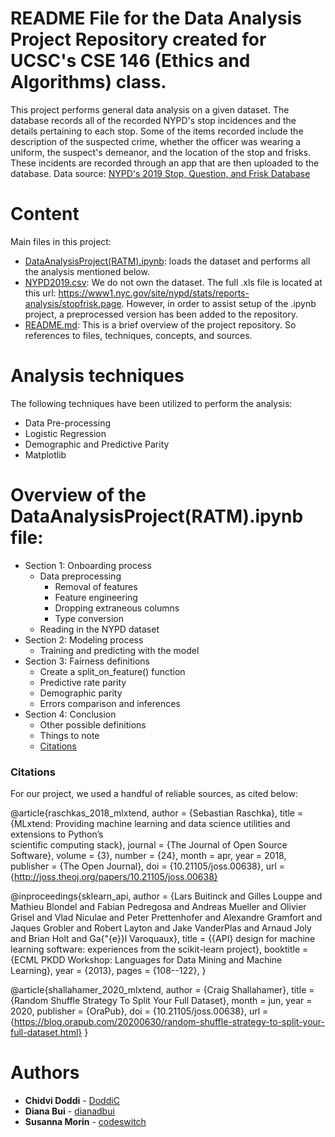 # **README File for the Data Analysis Project Repository created for UCSC's CSE 146 (Ethics and Algorithms) class.**

This project performs general data analysis on a given dataset. The database records all of the recorded NYPD's stop incidences and the details pertaining to each stop. Some of the items recorded include the description of the suspected crime, whether the officer was wearing a uniform, the suspect's demeanor, and the location of the stop and frisks. These incidents are recorded through an app that are then uploaded to the database. Data source: [NYPD's 2019 Stop, Question, and Frisk Database](https://www1.nyc.gov/site/nypd/stats/reports-analysis/stopfrisk.page) 

# Content
Main files in this project:
* [DataAnalysisProject(RATM).ipynb](https://github.com/DoddiC/DataAnalysisProject-RATM/blob/master/DataAnalysisProject%20(RATM).ipynb): loads the dataset and performs all the analysis mentioned below.
* [NYPD2019.csv](https://github.com/DoddiC/DataAnalysisProject-RATM/blob/master/NYPD2019.csv):  We do not own the dataset. The full .xls file is located at this url: https://www1.nyc.gov/site/nypd/stats/reports-analysis/stopfrisk.page. However, in order to assist setup of the .ipynb project, a preprocessed version has been added to the repository. 
* [README.md](https://github.com/DoddiC/DataAnalysisProject-RATM/blob/master/README.md):  This is a brief overview of the project repository. So references to files, techniques, concepts, and sources.

# Analysis techniques
The following techniques have been utilized to perform the analysis:
* Data Pre-processing
* Logistic Regression
* Demographic and Predictive Parity
* Matplotlib

# Overview of the DataAnalysisProject(RATM).ipynb file:

- Section 1: Onboarding process
  * Data preprocessing
    + Removal of features
    + Feature engineering
    + Dropping extraneous columns
    + Type conversion
  * Reading in the NYPD dataset
- Section 2: Modeling process
  * Training and predicting with the model
- Section 3: Fairness definitions
  * Create a split_on_feature() function
  * Predictive rate parity
  * Demographic parity
  * Errors comparison and inferences
- Section 4: Conclusion
  * Other possible definitions
  * Things to note
  * [Citations](#citations)
    
<!-- toc --> 

### Citations

For our project, we used a handful of reliable sources, as cited below:

@article{raschkas_2018_mlxtend, 
  author = {Sebastian Raschka},
  title        = {MLxtend: Providing machine learning and data science 
                  utilities and extensions to Python’s  
                  scientific computing stack},
  journal      = {The Journal of Open Source Software},
  volume       = {3},
  number       = {24},
  month        = apr,
  year         = 2018,
  publisher    = {The Open Journal},
  doi          = {10.21105/joss.00638},
  url          = {http://joss.theoj.org/papers/10.21105/joss.00638}
  
@inproceedings{sklearn_api,
  author    = {Lars Buitinck and Gilles Louppe and Mathieu Blondel and
               Fabian Pedregosa and Andreas Mueller and Olivier Grisel and
               Vlad Niculae and Peter Prettenhofer and Alexandre Gramfort
               and Jaques Grobler and Robert Layton and Jake VanderPlas and
               Arnaud Joly and Brian Holt and Ga{\"{e}}l Varoquaux},
  title     = {{API} design for machine learning software: experiences from the scikit-learn
               project},
  booktitle = {ECML PKDD Workshop: Languages for Data Mining and Machine Learning},
  year      = {2013},
  pages = {108--122},
}

@article{shallahamer_2020_mlxtend,
  author       = {Craig Shallahamer},
  title        = {Random Shuffle Strategy To Split Your Full Dataset},
  month        = jun,
  year         = 2020,
  publisher    = {OraPub},
  doi          = {10.21105/joss.00638},
  url          = {https://blog.orapub.com/20200630/random-shuffle-strategy-to-split-your-full-dataset.html}
}


# Authors
* **Chidvi Doddi** - [DoddiC](https://github.com/DoddiC)
* **Diana Bui** - [dianadbui](https://github.com/dianadbui)
* **Susanna Morin** - [codeswitch](https://github.com/codeswitch)

